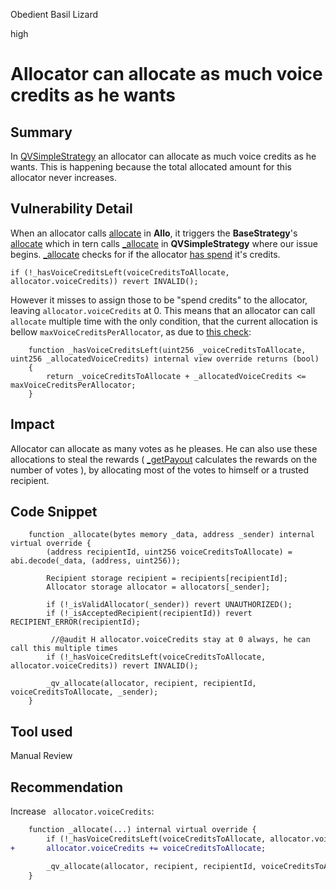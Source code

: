 Obedient Basil Lizard

high

# Allocator can allocate as much voice credits as he wants
## Summary
In [QVSimpleStrategy](https://github.com/sherlock-audit/2023-09-Gitcoin/blob/main/allo-v2/contracts/strategies/qv-simple/QVSimpleStrategy.sol) an allocator can allocate as much voice credits as he wants. This is happening because the total allocated amount for this allocator never increases.

## Vulnerability Detail
When an allocator calls [allocate](https://github.com/sherlock-audit/2023-09-Gitcoin/blob/main/allo-v2/contracts/core/Allo.sol#L352-L354) in **Allo**, it triggers the **BaseStrategy**'s [allocate](https://github.com/sherlock-audit/2023-09-Gitcoin/blob/main/allo-v2/contracts/strategies/BaseStrategy.sol#L182-L186) which in tern calls [_allocate](https://github.com/sherlock-audit/2023-09-Gitcoin/blob/main/allo-v2/contracts/strategies/qv-simple/QVSimpleStrategy.sol#L107-L124) in **QVSimpleStrategy** where our issue begins. [_allocate](https://github.com/sherlock-audit/2023-09-Gitcoin/blob/main/allo-v2/contracts/strategies/qv-simple/QVSimpleStrategy.sol#L107-L124) checks for if the allocator [has spend](https://github.com/sherlock-audit/2023-09-Gitcoin/blob/main/allo-v2/contracts/strategies/qv-simple/QVSimpleStrategy.sol#L121) it's credits.
```solidity
if (!_hasVoiceCreditsLeft(voiceCreditsToAllocate, allocator.voiceCredits)) revert INVALID();
```
However it misses to assign those to be "spend credits" to the allocator, leaving  `allocator.voiceCredits` at 0. This means that an allocator can call `allocate` multiple time with the only condition, that the current allocation is bellow `maxVoiceCreditsPerAllocator`, as due to [this check](https://github.com/sherlock-audit/2023-09-Gitcoin/blob/main/allo-v2/contracts/strategies/qv-simple/QVSimpleStrategy.sol#L150):
```solidity
    function _hasVoiceCreditsLeft(uint256 _voiceCreditsToAllocate, uint256 _allocatedVoiceCredits) internal view override returns (bool)
    {
        return _voiceCreditsToAllocate + _allocatedVoiceCredits <= maxVoiceCreditsPerAllocator;
    }
```

## Impact
Allocator can allocate as many votes as he pleases. He can also use these allocations to steal the rewards ( [_getPayout](https://github.com/sherlock-audit/2023-09-Gitcoin/blob/main/allo-v2/contracts/strategies/qv-base/QVBaseStrategy.sol#L571) calculates the rewards on the number of votes ), by allocating most of the votes to himself or a trusted recipient.  
 
## Code Snippet
```solidity
    function _allocate(bytes memory _data, address _sender) internal virtual override {
        (address recipientId, uint256 voiceCreditsToAllocate) = abi.decode(_data, (address, uint256));

        Recipient storage recipient = recipients[recipientId];
        Allocator storage allocator = allocators[_sender];

        if (!_isValidAllocator(_sender)) revert UNAUTHORIZED();
        if (!_isAcceptedRecipient(recipientId)) revert RECIPIENT_ERROR(recipientId);

         //@audit H allocator.voiceCredits stay at 0 always, he can call this multiple times
        if (!_hasVoiceCreditsLeft(voiceCreditsToAllocate, allocator.voiceCredits)) revert INVALID();

        _qv_allocate(allocator, recipient, recipientId, voiceCreditsToAllocate, _sender);
    }
```

## Tool used

Manual Review

## Recommendation
Increase ` allocator.voiceCredits`:
```diff
    function _allocate(...) internal virtual override {
        if (!_hasVoiceCreditsLeft(voiceCreditsToAllocate, allocator.voiceCredits)) revert INVALID();
+       allocator.voiceCredits += voiceCreditsToAllocate;

        _qv_allocate(allocator, recipient, recipientId, voiceCreditsToAllocate, _sender);
    }
```